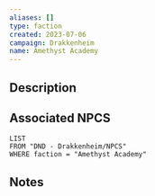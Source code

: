 ```yaml
---
aliases: []
type: faction
created: 2023-07-06
campaign: Drakkenheim
name: Amethyst Academy
---
```


## Description


## Associated NPCS

```dataview
LIST
FROM "DND - Drakkenheim/NPCS"
WHERE faction = "Amethyst Academy"
```

## Notes